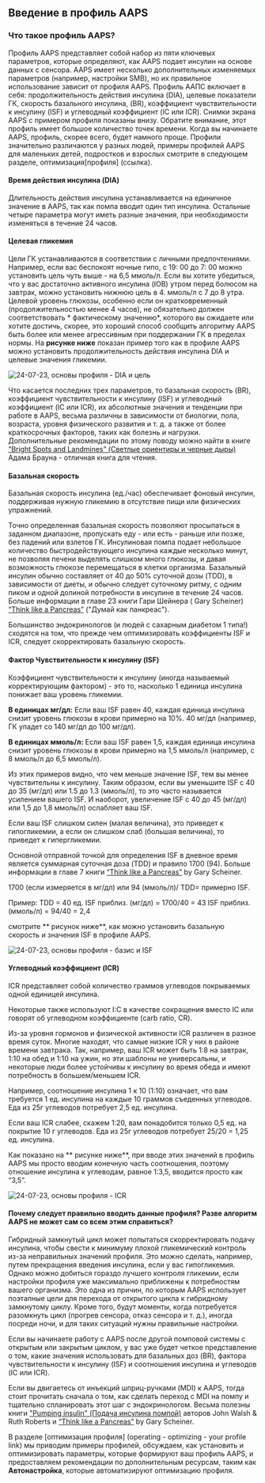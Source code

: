 ## Введение в профиль AAPS

### **Что такое профиль AAPS?**

Профиль AAPS представляет собой набор из пяти ключевых параметров, которые определяют, как AAPS подает инсулин на основе данных с сенсора. AAPS имеет несколько дополнительных изменяемых параметров (например, настройки SMB), но их правильное использование зависит от профиля AAPS. Профиль ААПС включает в себя: продолжительность действия инсулина (DIA), целевые показатели ГК, скорость базального инсулина, (BR), коэффициент чувствительности к инсулину (ISF) и углеводный коэффициент (IC или ICR). Снимки экрана AAPS с примером профиля показаны внизу. Обратите внимание, этот профиль имеет большое количество точек времени. Когда вы начинаете AAPS, профиль, скорее всего, будет намного проще. Профили значительно различаются у разных людей, примеры профилей AAPS для маленьких детей, подростков и взрослых смотрите в следующем разделе, оптимизация[профиля] (ссылка).

#### **Время действия инсулина (DIA)**

Длительность действия инсулина устанавливается на единичное значение в AAPS, так как помпа вводит один тип инсулина. Остальные четыре параметра могут иметь разные значения, при необходимости изменяться в течение 24 часов.

#### **Целевая гликемия**

Цели ГК устанавливаются в соответствии с личными предпочтениями. Например, если вас беспокоят ночные гипо, с 19: 00 до 7: 00 можно установить цель чуть выше - на 6,5 ммоль/л. Если вы хотите убедиться, что у вас достаточно активного инсулина (IOB) утром перед болюсом на завтрак, можно установить нижнюю цель в 4. ммоль/л с 7 до 8 утра. Целевой уровень глюкозы, особенно если он кратковременный (продолжительностью менее 4 часов), не обязательно должен соответствовать \* фактическому значению\*, которого вы ожидаете или хотите достичь, скорее, это хороший способ сообщить алгоритму AAPS быть более или менее агрессивным при поддержании ГК в пределах нормы. На **рисунке ниже** показан пример того как в профиле AAPS можно установить продолжительность действия инсулина DIA и целевые значения гликемии.

![24-07-23, основы профиля - DIA и цель](./images/f3904cc3-3d9e-497e-a3b6-3a49650053e6.png)

Что касается последних трех параметров, то базальная скорость (BR), коэффициент чувствительности к инсулину (ISF) и углеводный коэффициент (IC или ICR), их абсолютные значения и тенденции при работе в AAPS, весьма различны в зависимости от биологии, пола, возраста, уровня физического развития и т. д. а также от более краткосрочных факторов, таких как болезнь и нагрузки. Дополнительные рекомендации по этому поводу можно найти в книге [“Bright Spots and Landmines” (Светлые ориентиры и черные дыры)](https://brightspotsandlandmines.org/Bright_Spots_and_Landmines_by_Adam_Brown.pdf) Адама Брауна - отличная книга для чтения.

#### **Базальная скорость**

Базальная скорость инсулина (ед./час) обеспечивает фоновый инсулин, поддерживая нужную гликемию в отсутствие пищи или физических упражнений.

Точно определенная базальная скорость позволяют просыпаться в заданном диапазоне, пропускать еду - или есть - раньше или позже, без падений или взлетов ГК. Инсулиновая помпа подает небольшое количество быстродействующего инсулина каждые несколько минут, не позволяя печени выделять слишком много глюкозы, и давая возможность глюкозе перемещаться в клетки организма. Базальный инсулин обычно составляет от 40 до 50% суточной дозы (TDD), в зависимости от диеты, и обычно следует суточному ритму, с одним пиком и одной долиной потребности в инсулине в течение 24 часов. Больше информации в главе 23 книги Гари Шейнера ( Gary Scheiner) <a href="https://amzn.eu/d/iVU0RGe">“Think like a Pancreas”</a> ("Думай как панкреас").

Большинство эндокринологов (и людей с сахарным диабетом 1 типа!) сходятся на том, что прежде чем оптимизировать коэффициенты ISF и ICR, следует скорректировать базальную скорость.

#### **Фактор Чувствительности к инсулину (ISF)**

Коэффициент чувствительности к инсулину (иногда называемый корректирующим фактором) - это то, насколько 1 единица инсулина понижает ваш уровень гликемии.

**В единицах мг/дл:**
Если ваш ISF равен 40, каждая единица инсулина снизит уровень глюкозы в крови примерно на 10%. 40 мг/дл (например, ГК упадет со 140 мг/дл до 100 мг/дл).

**В единицах ммоль/л:**
Если ваш ISF равен 1,5, каждая единица инсулина снизит уровень глюкозы в крови примерно на 1,5 ммоль/л (например, с 8 ммоль/л до 6,5 ммоль/л).

Из этих примеров видно, что чем меньше значение ISF, тем вы менее чувствительны к инсулину. Таким образом, если вы уменьшите ISF с 40 до 35 (мг/дл) или 1.5 до 1.3 (ммоль/л), то это часто называется усилением вашего ISF. И наоборот, увеличение ISF с 40 до 45 (мг/дл) или 1,5 до 1,8 ммоль/л) ослабляет ваш ISF.

Если ваш ISF слишком силен (малая величина), это приведет к гипогликемии, а если он слишком слаб (большая величина), то приведет к гипергликемии.

Основной отправной точкой для определения ISF в дневное время является суммарная суточная доза (TDD) и правило 1700 (94). Больше информации в главе 7 книги [“Think like a Pancreas”](https://amzn.eu/d/iVU0RGe) by Gary Scheiner.

1700 (если измеряется в мг/дл) или 94 (ммоль/л)/ TDD= примерно ISF.

Пример: TDD = 40 ед.
ISF приблиз. (мг/дл) = 1700/40 = 43
ISF приблиз. (ммоль/л) = 94/40 = 2,4

смотрите \*\* рисунок ниже\*\*, как можно установить базальную скорость и значения ISF в профиле AAPS.

![24-07-23, основы профиля - базис и ISF](./images/55c8ed24-e24e-4caa-9c17-294fa93cb84a.png)

#### **Углеводный коэффициент (ICR)**

ICR представляет собой количество граммов углеводов покрываемых одной единицей инсулина.

Некоторые также используют I:C в качестве сокращения вместо IC или говорят об углеводном коэффициенте (carb ratio, CR).

Из-за уровня гормонов и физической активности ICR различен в разное время суток. Многие находят, что самые низкие ICR у них в районе времени завтрака. Так, например, ваш ICR может быть 1:8 на завтрак, 1:10 на обед и 1:10 на ужин, но эти шаблоны не универсальны, и некоторые люди более устойчивы к инсулину во время обеда и имеют потребность в большем/меньшем ICR.

Например, соотношение инсулина 1 к 10 (1:10) означает, что вам требуется 1 ед. инсулина на каждые 10 граммов съеденных углеводов. Еда из 25г углеводов потребует 2,5 ед. инсулина.

Если ваш ICR слабее, скажем 1:20, вам понадобится только 0,5 ед. на покрытие 10 г углеводов. Еда из 25г углеводов потребует 25/20 = 1,25 ед. инсулина.

Как показано на \*\* рисунке ниже\*\*, при вводе этих значений в профиль AAPS мы просто вводим конечную часть соотношения, поэтому отношение инсулина к углеводам, равное 1:3,5, вводится просто как “3,5”.

![24-07-23, основы профиля - ICR](./images/7741eefb-cae5-45c5-a9e5-8eae5ead3f48.png)

#### **Почему следует правильно вводить данные профиля? Разве алгоритм AAPS не может сам со всем этим справиться?**

Гибридный замкнутый цикл может попытаться скорректировать подачу инсулина, чтобы свести к минимуму плохой гликемический контроль из-за неправильных значений профиля. Это можно сделать, например, путем прекращения введения инсулина, если у вас гипогликемия. Однако можно добиться гораздо лучшего контроля гликемии, если настройки профиля уже максимально приближены к потребностям вашего организма. Это одна из причин, по которым AAPS использует поэтапные цели для перехода от открытого цикла к гибридному замкнутому циклу. Кроме того, будут моменты, когда потребуется разомкнуть цикл (прогрев сенсора, отказ сенсора и т. д.), иногда посреди ночи, и для таких ситуаций нужны правильные настройки.

Если вы начинаете работу с AAPS после другой помповой системы с открытым или закрытым циклом, у вас уже будет четкое представление о том, какие значения использовать для базальных доз (BR), фактора чувствительности к инсулину (ISF) и соотношения инсулина и углеводов (IC или ICR).

Если вы двигаетесь от инъекций шприц-ручками (MDI) к AAPS, тогда стоит прочитать сначала о том, как сделать переход с MDI на помпу и тщательно спланировать этот шаг с эндокринологом. Весьма полезны книги ["Pumping insulin" (Подача инсулина помпой)](https://amzn.eu/d/iaCsFa2) авторов John Walsh & Ruth Roberts и [“Think like a Pancreas”](https://amzn.eu/d/iVU0RGe) by Gary Scheiner.

В разделе [оптимизация профиля] (operating - optimizing - your profile link) мы приводим примеры профилей, обсуждаем, как установить и оптимизировать параметры, которые формируют ваш профиль AAPS, и предоставляем рекомендации по дополнительным ресурсам, таким как **Автонастройка**, которые автоматизируют оптимизацию профиля.
